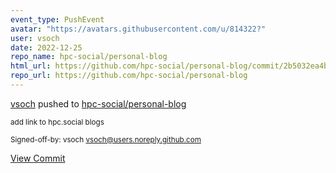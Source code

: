 ```yaml
---
event_type: PushEvent
avatar: "https://avatars.githubusercontent.com/u/814322?"
user: vsoch
date: 2022-12-25
repo_name: hpc-social/personal-blog
html_url: https://github.com/hpc-social/personal-blog/commit/2b5032ea4bb043c5209b637f075c6f23d6cfd81a
repo_url: https://github.com/hpc-social/personal-blog
---
```


<a href='https://github.com/vsoch' target='_blank'>vsoch</a> pushed to <a href='https://github.com/hpc-social/personal-blog' target='_blank'>hpc-social/personal-blog</a>

<small>add link to hpc.social blogs

Signed-off-by: vsoch <vsoch@users.noreply.github.com></small>

<a href='https://github.com/hpc-social/personal-blog/commit/2b5032ea4bb043c5209b637f075c6f23d6cfd81a' target='_blank'>View Commit</a>